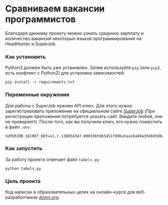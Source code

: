 # Сравниваем вакансии программистов

Благодаря данному проекту можно узнать среднюю зарплату и количество вакансий некоторых языков программирования на HeadHunter и SuperJob.

### Как установить

Python3 должен быть уже установлен. 
Затем используйте `pip` (или `pip3`, есть конфликт с Python2) для установки зависимостей:
```
pip install -r requirements.txt
```

### Переменные окружения

Для работы с SuperJob нужнен API ключ. Для этого нужно зарегистрировать приложение на официальном сайте [SuperJob](https://biysk.superjob.ru/auth/login/?returnUrl=https%3A%2F%2Fapi.superjob.ru%2Fregister%2F) (При регистрации приложения потребуется указать сайт. Введите любой, они не проверяют).
После того, как вы получили ключ, его нужно поместить в файл `.env`:
```
SUPERJOB_SECRET_KEY=v1.r.138854347.0003dkh965451f896uhaa16449a3hk69506aa4.420a0f4h6k63620eddf53uj58138ca7b4a758403
```

### Как запустить

За работу проекта отвечает файл `tabels.py`:
```
python tabels.py
```

### Цель проекта

Код написан в образовательных целях на онлайн-курсе для веб-разработчиков [dvmn.org](https://dvmn.org/).